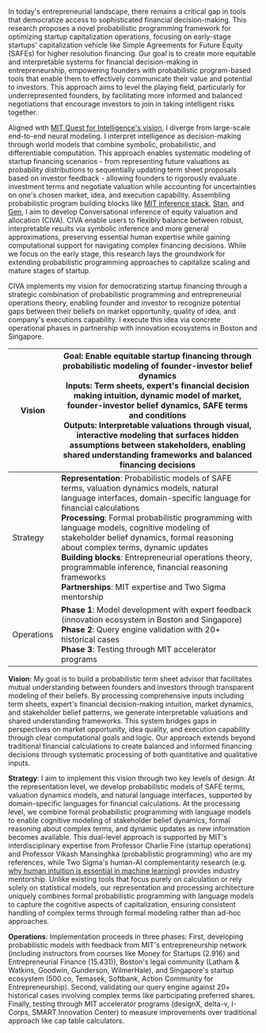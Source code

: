 In today's entrepreneurial landscape, there remains a critical gap in tools that democratize access to sophisticated financial decision-making. This research proposes a novel probabilistic programming framework for optimizing startup capitalization operations, focusing on early-stage startups' capitalization vehicle like Simple Agreements for Future Equity (SAFEs) for higher resolution financing. Our goal is to create more equitable and interpretable systems for financial decision-making in entrepreneurship, empowering founders with probabilistic program-based tools that enable them to effectively communicate their value and potential to investors. This approach aims to level the playing field, particularly for underrepresented founders, by facilitating more informed and balanced negotiations that encourage investors to join in taking intelligent risks together. 

Aligned with [MIT Quest for Intelligence's vision](https://quest.mit.edu/about/vision-statement), I diverge from large-scale end-to-end neural modeling. I interpret intelligence as decision-making through world models that combine symbolic, probabilistic, and differentiable computation. This approach enables systematic modeling of startup financing scenarios - from representing future valuations as probability distributions to sequentially updating term sheet proposals based on investor feedback - allowing founders to rigorously evaluate investment terms and negotiate valuation while accounting for uncertainties on one's chosen market, idea, and execution capability. Assembling probabilistic program building blocks like [MIT inference stack](http://probcomp.csail.mit.edu/software/open-probabilistic-programming-stack/),  [Stan](https://mc-stan.org/), and  [Gen](https://www.gen.dev/), I aim to develop Conversational inference of equity valuation and allocation (CIVA). CIVA enable users to flexibly balance between robust, interpretable results via symbolic inference and more general approximations, preserving essential human expertise while gaining computational support for navigating complex financing decisions. While we focus on the early stage, this research lays the groundwork for extending probabilistic programming approaches to capitalize scaling and mature stages of startup.

CIVA implements my vision for democratizing startup financing through a strategic combination of probabilistic programming and entrepreneurial operations theory, enabling founder and investor to recognize potential gaps between their beliefs on market opportunity, quality of idea, and company's executions capability. I execute this idea via concrete operational phases in partnership with innovation ecosystems in Boston and Singapore. 

| Vision     | **Goal**: Enable equitable startup financing through probabilistic modeling of founder-investor belief dynamics<br>**Inputs**: Term sheets, expert's financial decision making intuition, dynamic model of market, founder-investor belief dynamics, SAFE terms and conditions<br>**Outputs**: Interpretable valuations through visual, interactive modeling that surfaces hidden assumptions between stakeholders, enabling shared understanding frameworks and balanced financing decisions                                        |
| ---------- | ------------------------------------------------------------------------------------------------------------------------------------------------------------------------------------------------------------------------------------------------------------------------------------------------------------------------------------------------------------------------------------------------------------------------------------------------------------------------------------------------------------------------------------ |
| Strategy   | **Representation**: Probabilistic models of SAFE terms, valuation dynamics models, natural language interfaces, domain-specific language for financial calculations<br>**Processing**: Formal probabilistic programming with language models, cognitive modeling of stakeholder belief dynamics, formal reasoning about complex terms, dynamic updates<br>**Building blocks**: Entrepreneurial operations theory, programmable inference, financial reasoning frameworks<br>**Partnerships**: MIT expertise and Two Sigma mentorship |
| Operations | **Phase 1**: Model development with expert feedback (innovation ecosystem in Boston and Singapore)<br>**Phase 2**: Query engine validation with 20+ historical cases<br>**Phase 3**: Testing through MIT accelerator programs                                                                                                                                                                                                                                                                                                        |

**Vision**: My goal is to build a probabilistic term sheet advisor that facilitates mutual understanding between founders and investors through transparent modeling of their beliefs. By processing comprehensive inputs including term sheets, expert's financial decision-making intuition, market dynamics, and stakeholder belief patterns, we generate interpretable valuations and shared understanding frameworks. This system bridges gaps in perspectives on market opportunity, idea quality, and execution capability through clear computational goals and logic. Our approach extends beyond traditional financial calculations to create balanced and informed financing decisions through systematic processing of both quantitative and qualitative inputs.

**Strategy**: I aim to implement this vision through two key levels of design. At the representation level, we develop probabilistic models of SAFE terms, valuation dynamics models, and natural language interfaces, supported by domain-specific languages for financial calculations. At the processing level, we combine formal probabilistic programming with language models to enable cognitive modeling of stakeholder belief dynamics, formal reasoning about complex terms, and dynamic updates as new information becomes available. This dual-level approach is supported by MIT's interdisciplinary expertise from Professor Charlie Fine (startup operations) and Professor Vikash Mansinghka (probabilistic programming) who are my references, while Two Sigma's human-AI complementarity research (e.g. [why human intuition is essential in machine learning](https://www.twosigma.com/articles/why-human-intuition-is-essential-in-machine-learning/)) provides industry mentorship. Unlike existing tools that focus purely on calculation or rely solely on statistical models, our representation and processing architecture uniquely combines formal probabilistic programming with language models to capture the cognitive aspects of capitalization, ensuring consistent handling of complex terms through formal modeling rather than ad-hoc approaches.

**Operations**: Implementation proceeds in three phases: First, developing probabilistic models with feedback from MIT's entrepreneurship network (including instructors from courses like Money for Startups (2.916) and Entrepreneurial Finance (15.431)), Boston's legal community (Latham & Watkins, Goodwin, Gunderson, WilmerHale), and Singapore's startup ecosystem (500.co, Temasek, Softbank, Action Community for Entrepreneurship). Second, validating our query engine against 20+ historical cases involving complex terms like participating preferred shares. Finally, testing through MIT accelerator programs (designX, delta-v, I-Corps, SMART Innovation Center) to measure improvements over traditional approach like cap table calculators.